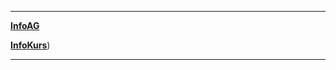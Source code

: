 ----------------------------------------------
__[InfoAG](https://ktheu.github.io/InfoAG/)__

__[InfoKurs](https://ktheu.github.io/InfoKurs/)__)

-------------------------------------------------